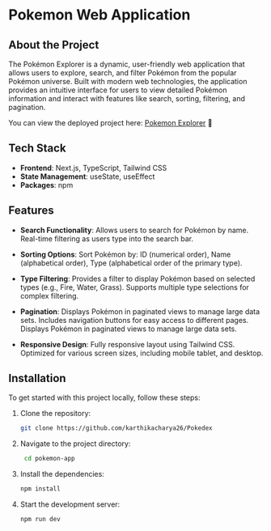 
# Pokemon Web Application


## About the Project

The Pokémon Explorer is a dynamic, user-friendly web application that allows users to explore, search, and filter Pokémon from the popular Pokémon universe. Built with modern web technologies, the application provides an intuitive interface for users to view detailed Pokémon information and interact with features like search, sorting, filtering, and pagination.

You can view the deployed project here: [Pokemon Explorer](https://pokedex-ecru-gamma.vercel.app/) 🚀
## Tech Stack

- **Frontend**: Next.js, TypeScript, Tailwind CSS
- **State Management**: useState, useEffect
- **Packages**: npm

## Features

- **Search Functionality**: Allows users to search for Pokémon by name. Real-time filtering as users type into the search bar.


- **Sorting Options**: Sort Pokémon by: ID (numerical order), Name (alphabetical order), Type (alphabetical order of the primary type).

 - **Type Filtering**: Provides a filter to display Pokémon based on selected types (e.g., Fire, Water, Grass). Supports multiple type selections for complex filtering.

- **Pagination**: Displays Pokémon in paginated views to manage large data sets. Includes navigation buttons for easy access to different pages. Displays Pokémon in paginated views to manage large data sets.

- **Responsive Design**: Fully responsive layout using Tailwind CSS. Optimized for various screen sizes, including mobile tablet, and desktop.


## Installation

To get started with this project locally, follow these steps:

1. Clone the repository:

   ```bash
   git clone https://github.com/karthikacharya26/Pokedex

2. Navigate to the project directory:

   ```bash
    cd pokemon-app

3. Install the dependencies:

   ```bash
   npm install

6. Start the development server:

    ```bash
    npm run dev
    
    
